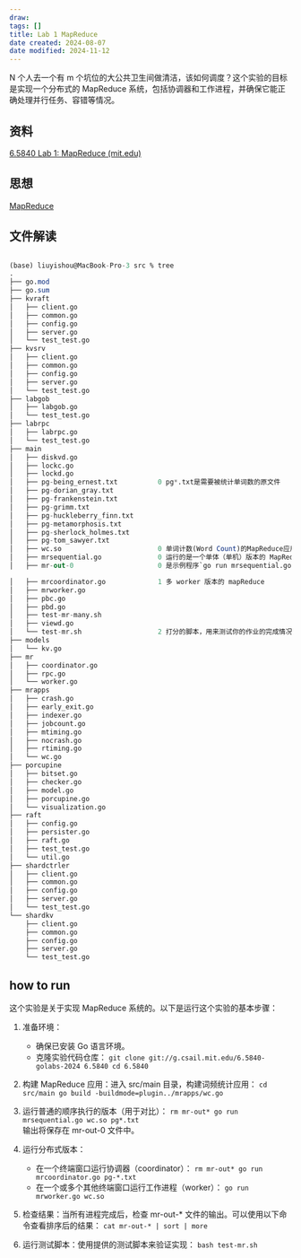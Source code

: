 ```yaml
---
draw:
tags: []
title: Lab 1 MapReduce
date created: 2024-08-07
date modified: 2024-11-12
---
```


N 个人去一个有 m 个坑位的大公共卫生间做清洁，该如何调度？这个实验的目标是实现一个分布式的 MapReduce 系统，包括协调器和工作进程，并确保它能正确处理并行任务、容错等情况。

<!-- more -->

## 资料

[6.5840 Lab 1: MapReduce (mit.edu)](https://pdos.csail.mit.edu/6.824/labs/lab-mr.html)

## 思想

[MapReduce](MapReduce.md)

## 文件解读

```sql

(base) liuyishou@MacBook-Pro-3 src % tree
.
├── go.mod
├── go.sum
├── kvraft
│   ├── client.go
│   ├── common.go
│   ├── config.go
│   ├── server.go
│   └── test_test.go
├── kvsrv
│   ├── client.go
│   ├── common.go
│   ├── config.go
│   ├── server.go
│   └── test_test.go
├── labgob
│   ├── labgob.go
│   └── test_test.go
├── labrpc
│   ├── labrpc.go
│   └── test_test.go
├── main
│   ├── diskvd.go
│   ├── lockc.go
│   ├── lockd.go
│   ├── pg-being_ernest.txt          0 pg*.txt是需要被统计单词数的原文件
│   ├── pg-dorian_gray.txt
│   ├── pg-frankenstein.txt
│   ├── pg-grimm.txt
│   ├── pg-huckleberry_finn.txt
│   ├── pg-metamorphosis.txt
│   ├── pg-sherlock_holmes.txt
│   ├── pg-tom_sawyer.txt
│   ├── wc.so                        0 单词计数(Word Count)的MapReduce应用,它被编译成了一个Go插件。
│   ├── mrsequential.go              0 运行的是一个单体（单机）版本的 MapReduce。
│   ├── mr-out-0                     0 是示例程序`go run mrsequential.go wc.so pg*.txt`的输出结果。

│   ├── mrcoordinator.go             1 多 worker 版本的 mapReduce
│   ├── mrworker.go
│   ├── pbc.go
│   ├── pbd.go
│   ├── test-mr-many.sh
│   ├── viewd.go
│   └── test-mr.sh                   2 打分的脚本，用来测试你的作业的完成情况
├── models
│   └── kv.go
├── mr
│   ├── coordinator.go
│   ├── rpc.go
│   └── worker.go
├── mrapps
│   ├── crash.go
│   ├── early_exit.go
│   ├── indexer.go
│   ├── jobcount.go
│   ├── mtiming.go
│   ├── nocrash.go
│   ├── rtiming.go
│   └── wc.go
├── porcupine
│   ├── bitset.go
│   ├── checker.go
│   ├── model.go
│   ├── porcupine.go
│   └── visualization.go
├── raft
│   ├── config.go
│   ├── persister.go
│   ├── raft.go
│   ├── test_test.go
│   └── util.go
├── shardctrler
│   ├── client.go
│   ├── common.go
│   ├── config.go
│   ├── server.go
│   └── test_test.go
└── shardkv
    ├── client.go
    ├── common.go
    ├── config.go
    ├── server.go
    └── test_test.go

```

## how to run

这个实验是关于实现 MapReduce 系统的。以下是运行这个实验的基本步骤：

1. 准备环境：
    - 确保已安装 Go 语言环境。
    - 克隆实验代码仓库：
        `git clone git://g.csail.mit.edu/6.5840-golabs-2024 6.5840 cd 6.5840`
        
2. 构建 MapReduce 应用：进入 src/main 目录，构建词频统计应用：
    `cd src/main go build -buildmode=plugin../mrapps/wc.go`
    
3. 运行普通的顺序执行的版本（用于对比）：
    `rm mr-out* go run mrsequential.go wc.so pg*.txt`  
    输出将保存在 mr-out-0 文件中。
    
4. 运行分布式版本：
    - 在一个终端窗口运行协调器（coordinator）：
        `rm mr-out* go run mrcoordinator.go pg-*.txt`
    - 在一个或多个其他终端窗口运行工作进程（worker）：
        `go run mrworker.go wc.so`
        
5. 检查结果：当所有进程完成后，检查 mr-out-* 文件的输出。可以使用以下命令查看排序后的结果：
    `cat mr-out-* | sort | more`
    
6. 运行测试脚本：使用提供的测试脚本来验证实现：
    `bash test-mr.sh`
    
